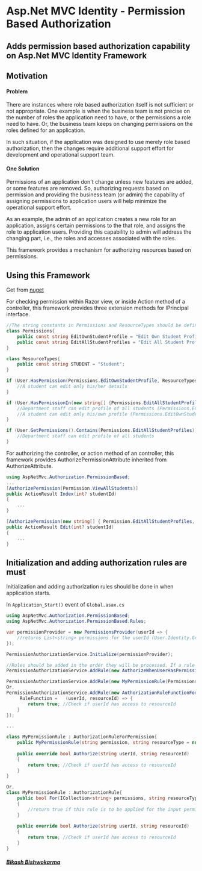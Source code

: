 # Asp.Net MVC Identity - Permission Based Authorization
## Adds permission based authorization capability on Asp.Net MVC Identity Framework

## Motivation
#### Problem
There are instances where role based authorization itself is not sufficient or not appropriate. One example is when the business team is not precise on the number of roles the application need to have, or the permissions a role need to have. Or, the business team keeps on changing permissions on the roles defined for an application.

In such situation, if the application was designed to use merely role based authorization, then the changes require additional support effort for development and operational support team.

#### One Solution
Permissions of an application don't change unless new features are added, or some features are removed. So, authorizing requests based on permission and providing the business team (or admin) the capability of assigning permissions to application users will help minimize the operational support effort.

As an example, the admin of an application creates a new role for an application, assigns certain permissions to the that role, and assigns the role to application users. Providing this capability to admin will address the changing part, i.e., the roles and accesses associated with the roles.

This framework provides a mechanism for authorizing resources based on permissions.

## Using this Framework 

Get from [nuget](https://www.nuget.org/packages/AspNetMvc.Authorization.PermissionBased/)

For checking permission within Razor view, or inside Action method of a controller, this framework provides three extension methods for IPrincipal interface.

```CS
//The string constants in Permissions and ResourceTypes should be defined
class Permissions{
	public const string EditOwnStudentProfile = "Edit Own Student Profile";
	public const string EditAllStudentProfiles = "Edit All Student Profiles";
}

class ResourceTypes{
	public const string STUDENT = "Student";
}

if (User.HasPermission(Permissions.EditOwnStudentProfile, ResourceTypes.STUDENT, Model.Id.ToString())) { 
	//A student can edit only his/her details
}

if (User.HasPermissionIn(new string[] {Permissions.EditAllStudentProfiles, Permissions.EditOwnStudentProfile}, ResourceTypes.STUDENT, Model.Id.ToString())) { 
    //Department staff can edit profile of all students (Permissions.EditAllStudentProfiles)
	//A student can edit only his/own profile (Permissions.EditOwnStudentProfile)
}

if (User.GetPermissions().Contains(Permissions.EditAllStudentProfiles)) { 
	//Department staff can edit profile of all students 
}
```

For authorizing the controller, or action method of an controller, this framework provides AuthorizePermissionAttribute inherited from AuthorizeAttribute.

```CS
using AspNetMvc.Authorization.PermissionBased;
...
[AuthorizePermission(Permission.ViewAllStudents)]
public ActionResult Index(int? studentId)
{
	...
}

[AuthorizePermission(new string[] { Permission.EditAllStudentProfiles, Permission.EditOwnStudentProfile}, IdParameterName = "consultantId", ResourceType = ResourceTypes.CONSULTANT)]
public ActionResult Edit(int? studentId)
{
	...
}

```

## Initialization and adding authorization rules are must
Initialization and adding authorization rules should be done in when application starts.

In ```Application_Start()``` event of ```Global.asax.cs```

```CS
using AspNetMvc.Authorization.PermissionBased;
using AspNetMvc.Authorization.PermissionBased.Rules;

var permissionProvider = new PermissionsProvider(userId => {
	//returns List<string> permissions for the userId (User.Identity.GetUserId())
});

PermissionAuthorizationService.Initialize(permissionProvider);

//Rules should be added in the order they will be processed. If a rule fails, then the user is not authorized for the resource
PermissionAuthorizationService.AddRule(new AuthorizeWhenUserHasPermission());

PermissionAuthorizationService.AddRule(new MyPermissionRule(Permissions.EditOwnStudentProfile, ResourceTypes.STUDENT));
Or,
PermissionAuthorizationService.AddRule(new AuthorizationRuleFunctionForPermission(Permissions.EditOwnStudentProfile, ResourceTypes.STUDENT) {
	 RuleFunction =   (userId, resourceId) => {
		return true; //Check if userId has access to resourceId
	}
});

...

class MyPermissionRule : AuthorizationRuleForPermission{
	public MyPermissionRule(string permission, string resourceType = null) : base(permission, resourceType){}
	
	public override bool Authorize(string userId, string resourceId)
	{
		return true; //Check if userId has access to resourceId
	}
}

Or,
class MyPermissionRule : AuthorizationRule{
	public bool For(ICollection<string> permissions, string resourceType)
	{
		//return true if this rule is to be applied for the input permissions and input resourceType
	}
	
	public override bool Authorize(string userId, string resourceId)
	{
		return true; //Check if userId has access to resourceId
	}
}
```

##### [Bikash Bishwokarma](https://bbishwokarma.github.io/)

